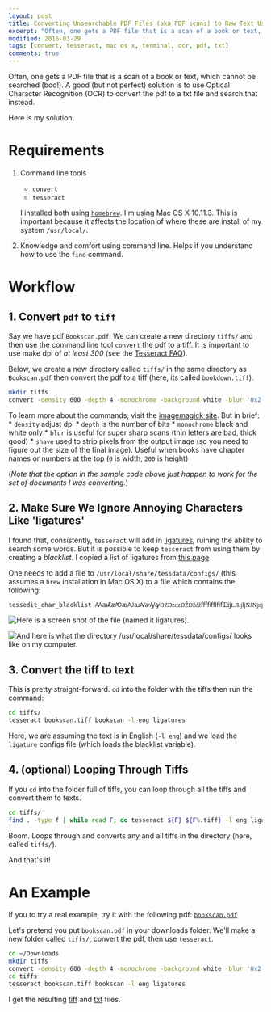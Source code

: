 ```yaml
---
layout: post
title: Converting Unsearchable PDF Files (aka PDF scans) to Raw Text Using Command Line Tools `convert` and `tesseract`
excerpt: "Often, one gets a PDF file that is a scan of a book or text, which cannot be searched (boo!). A good (but not perfect) solution is to use Optical Character Recognition (OCR) to convert the pdf to a txt file and search that instead."
modified: 2016-03-29
tags: [convert, tesseract, mac os x, terminal, ocr, pdf, txt]
comments: true
---
```


Often, one gets a PDF file that is a scan of a book or text, which cannot be searched (boo!). A good (but not perfect) solution is to use Optical Character Recognition (OCR) to convert the pdf to a txt file and search that instead.

Here is my solution.

# Requirements

1. Command line tools
	+ `convert`
	+ `tesseract`
	
	I installed both using [`homebrew`](http://brew.sh/). I'm using Mac OS X 10.11.3. This is important because it affects the location of where these are install of my system `/usr/local/`.
2. Knowledge and comfort using command line. Helps if you understand how to use the `find` command.

# Workflow

## 1. Convert `pdf` to `tiff`

Say we have pdf `Bookscan.pdf`. We can create a new directory `tiffs/` and then use the command line tool `convert` the pdf to a tiff. It is important to use make dpi of *at least 300* (see the [Tesseract FAQ](https://github.com/tesseract-ocr/tesseract/wiki/FAQ)). 

Below, we create a new directory called `tiffs/` in the same directory as `Bookscan.pdf` then convert the pdf to a tiff (here, its called `bookdown.tiff`).

```bash
mkdir tiffs
convert -density 600 -depth 4 -monochrome -background white -blur '0x2' -shave '0x200' Bookscan.pdf tiffs/bookdown.tiff
```
	
To learn more about the commands, visit the [imagemagick site](http://www.imagemagick.org/script/command-line-options.php). But in brief:
	* `density` adjust dpi
	* `depth` is the number of bits
	* `monochrome` black and white only
	* `blur` is useful for super sharp scans (thin letters are bad, thick good)
	* `shave` used to strip pixels from the output image (so you need to figure out the size of the final image). Useful when books have chapter names or numbers at the top (`0` is width, `200` is height)

(*Note that the option in the sample code above just happen to work for the set of documents I was converting.*)

## 2. Make Sure We Ignore Annoying Characters Like 'ligatures'

I found that, consistently, `tesseract` will add in [ligatures](https://en.wikipedia.org/wiki/Typographic_ligature), ruining the ability to search some words. But it is possible to keep `tesseract` from using them by creating a *blacklist*. I copied a list of ligatures from [this page](https://en.wikipedia.org/wiki/List_of_precomposed_Latin_characters_in_Unicode) 

One needs to add a file to `/usr/local/share/tessdata/configs/` (this assumes a `brew` installation in Mac OS X) to a file which contains the following:

```bash
tessedit_char_blacklist ꜲꜳÆæꜴꜵꜶꜷꜸꜹꜼꜽǱǲǳǄǅǆﬀﬃﬄﬁﬂĲĳǇǈǉǊǋǌŒœꝎꝏﬅᵫꝠꝡ
```

![Here is a screen shot of the file (named it `ligatures`).](https://www.dropbox.com/s/z7rhn1v66cm4jli/ligatures.png?raw=1)

![And here is what the directory `/usr/local/share/tessdata/configs/` looks like on my computer.](https://www.dropbox.com/s/24nwja0r0y6v2bo/ligatures_dir.png?raw=1)

## 3. Convert the tiff to text

This is pretty straight-forward. `cd` into the folder with the tiffs then run the command:


```bash
cd tiffs/
tesseract bookscan.tiff bookscan -l eng ligatures                                                            
```

Here, we are assuming the text is in English (`-l eng`) and we load the `ligature` configs file (which loads the blacklist variable).

## 4. (optional) Looping Through Tiffs

If you `cd` into the folder full of tiffs, you can loop through all the tiffs and convert them to texts.

```bash
cd tiffs/
find . -type f | while read F; do tesseract ${F} ${F%.tiff} -l eng ligatures; done;                          
```

Boom. Loops through and converts any and all tiffs in the directory (here, called `tiffs/`).

And that's it!

# An Example

If you to try a real example, try it with the following pdf: [`bookscan.pdf`](https://www.dropbox.com/s/ihn23r2olq211za/bookscan.pdf?dl=0)

Let's pretend you put `bookscan.pdf` in your downloads folder. We'll make a new folder called `tiffs/`, convert the pdf, then use `tesseract`.

```bash
cd ~/Downloads
mkdir tiffs
convert -density 600 -depth 4 -monochrome -background white -blur '0x2' -shave '200x450' bookscan.pdf tiffs/bookscan.tiff
cd tiffs
tesseract bookscan.tiff bookscan -l eng ligatures
```

I get the resulting [tiff](https://www.dropbox.com/s/4twn7egdkdj0ox0/bookscan.tiff?raw=1) and [txt](https://www.dropbox.com/s/ik27dm6dmjsq05n/bookscan.txt?raw=1) files.